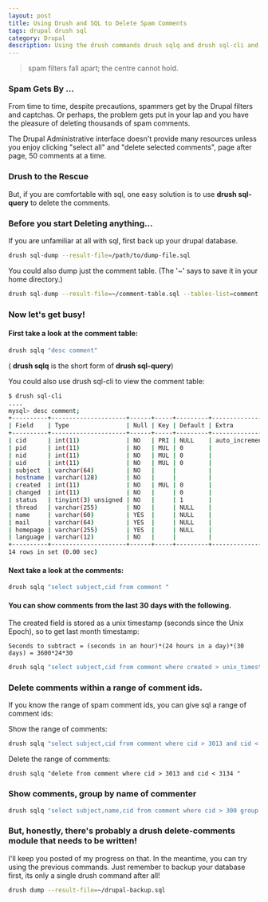 ```yaml
---
layout: post
title: Using Drush and SQL to Delete Spam Comments
tags: drupal drush sql
category: Drupal
description: Using the drush commands drush sqlq and drush sql-cli and some sql to delete spam comments
---
```


> spam filters fall apart; the centre cannot hold.

### Spam Gets By ...

From time to time, despite precautions, spammers get by the Drupal filters and
captchas.  Or perhaps, the problem gets put in your lap and you have
the pleasure of deleting thousands of spam comments.  

The Drupal Administrative interface doesn't provide many resources unless you enjoy clicking
"select all" and "delete selected comments", page after page, 50 comments at a time.

### Drush to the Rescue

But, if you are comfortable with sql, one easy solution is to use __drush sql-query__  to delete the comments.

### Before you start Deleting anything...

If you are unfamiliar at all with sql, first back up your drupal database.

```bash
drush sql-dump --result-file=/path/to/dump-file.sql
```

You could also dump just the comment table. (The '~' says to save it
in your home directory.) 

```bash
drush sql-dump --result-file=~/comment-table.sql --tables-list=comment
```

### Now let's get busy!

#### First take a look at the comment table:

```bash
drush sqlq "desc comment"
```

( __drush sqlq__ is the short form of __drush sql-query__)

You could also use drush sql-cli to view the comment table:

```bash
$ drush sql-cli
....
mysql> desc comment;
+----------+---------------------+------+-----+---------+----------------+
| Field    | Type                | Null | Key | Default | Extra          |
+----------+---------------------+------+-----+---------+----------------+
| cid      | int(11)             | NO   | PRI | NULL    | auto_increment |
| pid      | int(11)             | NO   | MUL | 0       |                |
| nid      | int(11)             | NO   | MUL | 0       |                |
| uid      | int(11)             | NO   | MUL | 0       |                |
| subject  | varchar(64)         | NO   |     |         |                |
| hostname | varchar(128)        | NO   |     |         |                |
| created  | int(11)             | NO   | MUL | 0       |                |
| changed  | int(11)             | NO   |     | 0       |                |
| status   | tinyint(3) unsigned | NO   |     | 1       |                |
| thread   | varchar(255)        | NO   |     | NULL    |                |
| name     | varchar(60)         | YES  |     | NULL    |                |
| mail     | varchar(64)         | YES  |     | NULL    |                |
| homepage | varchar(255)        | YES  |     | NULL    |                |
| language | varchar(12)         | NO   |     |         |                |
+----------+---------------------+------+-----+---------+----------------+
14 rows in set (0.00 sec)
```


#### Next take a look at the comments:

```bash
drush sqlq "select subject,cid from comment "
```

#### You can show comments from the last 30 days with the following.


The created field is stored as a unix timestamp (seconds since the
Unix Epoch), so to get last month timestamp: 

```
Seconds to subtract = (seconds in an hour)*(24 hours in a day)*(30 days) = 3600*24*30 
```

```bash
drush sqlq "select subject,cid from comment where created > unix_timestamp(now())-3600*24*30"
```

###  Delete comments within a range of comment ids.
If you know the range of spam comment ids, you can give sql a range of comment ids:

Show the range of comments:


```bash
drush sqlq "select subject,cid from comment where cid > 3013 and cid < 3134 "
```

Delete the range of comments:


```
drush sqlq "delete from comment where cid > 3013 and cid < 3134 "
```

### Show comments, group by name of commenter


```bash
drush sqlq "select subject,name,cid from comment where cid > 300 group by name"
```

### But, honestly, there's probably a drush delete-comments module that needs to be written!

I'll keep you posted of my progress on that. In the meantime, you can try using the previous commands.  Just remember to backup your database first, its only a single drush command after all!

```bash
drush dump --result-file=~/drupal-backup.sql
```

